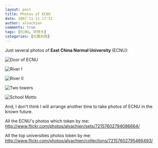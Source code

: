 ```yaml
---
layout: post
title: Photos of ECNU
date: 2007-11-11 17:51
author: alvachien
comments: true
tags: [ECNU, 华师大]
categories: [红圈白炮]
---
```

Just several photos of **East China Normal University** (ECNU):

![Door of ECNU](http://farm3.static.flickr.com/2196/1940584851_fcaa994901_b.jpg)


![River I](http://farm3.static.flickr.com/2387/1944670686_8faec29db7_b.jpg)


![River II](http://farm3.static.flickr.com/2358/1943831127_e872cf9fa3_b.jpg)


![Two towers](http://farm3.static.flickr.com/2333/1943833547_29a5895afc_b.jpg)


![School Motto](http://farm3.static.flickr.com/2269/1944679554_0688df2f68_b.jpg)


And, I don't think I will arrange another time to take photos of ECNU in the known future.

All the ECNU's photos which token by me: http://www.flickr.com/photos/alvachien/sets/72157602794086664/

All the top universities photos token by me: http://www.flickr.com/photos/alvachien/collections/72157602795466493/

